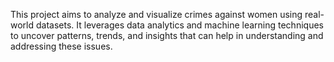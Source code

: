 This project aims to analyze and visualize crimes against women using real-world datasets. It leverages data analytics and machine learning techniques to uncover patterns, trends, and insights that can help in understanding and addressing these issues.
